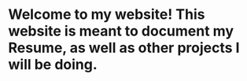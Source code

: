 # Welcome to my website! This website is meant to document my Resume, as well as other projects I will be doing.
